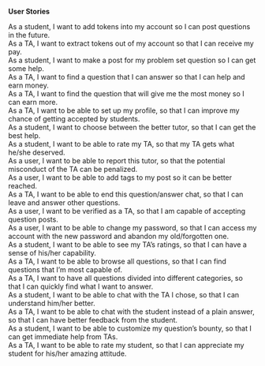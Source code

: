 **User Stories**

As a student, I want to add tokens into my account so I can post questions in the future.\
As a TA, I want to extract tokens out of my account so that I can receive my pay. \
As a student, I want to make a post for my problem set question so I can get some help. \
As a TA, I want to find a question that I can answer so that I can help and earn money. \
As a TA, I want to find the question that will give me the most money so I can earn more. \
As a TA, I want to be able to set up my profile, so that I can improve my chance of getting accepted by students. \
As a student, I want to choose between the better tutor, so that I can get the best help. \
As a student, I want to be able to rate my TA, so that my TA gets what he/she deserved. \
As a user, I want to be able to report this tutor, so that the potential misconduct of the TA can be penalized. \
As a user, I want to be able to add tags to my post so it can be better reached. \
As a TA, I want to be able to end this question/answer chat, so that I can leave and answer other questions. \
As a user, I want to be verified as a TA, so that I am capable of accepting question posts. \
As a user, I want to be able to change my password, so that I can access my account with the new password and abandon my old/forgotten one. \
As a student, I want to be able to see my TA’s ratings, so that I can have a sense of his/her capability. \
As a TA, I want to be able to browse all questions, so that I can find questions that I’m most capable of. \
As a TA, I want to have all questions divided into different categories, so that I can quickly find what I want to answer. \
As a student, I want to be able to chat with the TA I chose, so that I can understand him/her better. \
As a TA, I want to be able to chat with the student instead of a plain answer, so that I can have better feedback from the student. \
As a student, I want to be able to customize my question’s bounty, so that I can get immediate help from TAs. \
As a TA, I want to be able to rate my student, so that I can appreciate my student for his/her amazing attitude.
